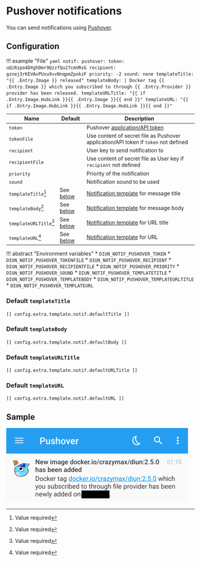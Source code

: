 # Pushover notifications

You can send notifications using [Pushover](https://pushover.net/).

## Configuration

!!! example "File"
    ```yaml
    notif:
      pushover:
        token: uQiRzpo4DXghDmr9QzzfQu27cmVRsG
        recipient: gznej3rKEVAvPUxu9vvNnqpmZpokzF
        priority: -2
        sound: none
        templateTitle: "{{ .Entry.Image }} released"
        templateBody: |
          Docker tag {{ .Entry.Image }} which you subscribed to through {{ .Entry.Provider }} provider has been released.
        templateURLTitle: "{{ if .Entry.Image.HubLink }}{{ .Entry.Image }}{{ end }}"
        templateURL: "{{ if .Entry.Image.HubLink }}{{ .Entry.Image.HubLink }}{{ end }}"
    ```

| Name                   | Default                             | Description                                                                         |
|------------------------|-------------------------------------|-------------------------------------------------------------------------------------|
| `token`                |                                     | Pushover [application/API token](https://pushover.net/api#registration)             |
| `tokenFile`            |                                     | Use content of secret file as Pushover application/API token if `token` not defined |
| `recipient`            |                                     | User key to send notification to                                                    |
| `recipientFile`        |                                     | Use content of secret file as User key if `recipient` not defined                   |
| `priority`             |                                     | Priority of the notification                                                        |
| `sound`                |                                     | Notification sound to be used                                                       |
| `templateTitle`[^1]    | See [below](#default-templatetitle) | [Notification template](../faq.md#notification-template) for message title          |
| `templateBody`[^1]     | See [below](#default-templatebody)  | [Notification template](../faq.md#notification-template) for message body           |
| `templateURLTitle`[^1] | See [below](#default-templatetitle) | [Notification template](../faq.md#notification-template) for URL title              |
| `templateURL`[^1]      | See [below](#default-templatebody)  | [Notification template](../faq.md#notification-template) for URL                    |

!!! abstract "Environment variables"
    * `DIUN_NOTIF_PUSHOVER_TOKEN`
    * `DIUN_NOTIF_PUSHOVER_TOKENFILE`
    * `DIUN_NOTIF_PUSHOVER_RECIPIENT`
    * `DIUN_NOTIF_PUSHOVER_RECIPIENTFILE`
    * `DIUN_NOTIF_PUSHOVER_PRIORITY`
    * `DIUN_NOTIF_PUSHOVER_SOUND`
    * `DIUN_NOTIF_PUSHOVER_TEMPLATETITLE`
    * `DIUN_NOTIF_PUSHOVER_TEMPLATEBODY`
    * `DIUN_NOTIF_PUSHOVER_TEMPLATEURLTITLE`
    * `DIUN_NOTIF_PUSHOVER_TEMPLATEURL`

### Default `templateTitle`

```
[[ config.extra.template.notif.defaultTitle ]]
```

### Default `templateBody`

```
[[ config.extra.template.notif.defaultBody ]]
```
### Default `templateURLTitle`

```
[[ config.extra.template.notif.defaultURLTitle ]]
```

### Default `templateURL`

```
[[ config.extra.template.notif.defaultURL ]]
```

## Sample

![](../assets/notif/pushover.png)

[^1]: Value required
